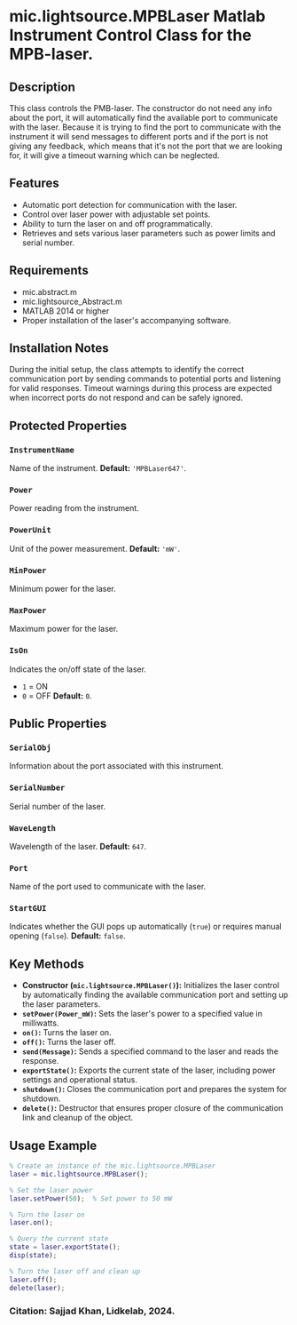 # mic.lightsource.MPBLaser Matlab Instrument Control Class for the MPB-laser.

## Description
This class controls the PMB-laser.
The constructor do not need any info about the port, it will
automatically find the available port to communicate with the
laser.
Because it is trying to find the port to communicate with the
instrument it will send messages to different ports and if the port
is not giving any feedback, which means that it's not the port that
we are looking for, it will give a timeout warning which can be
neglected.

## Features
- Automatic port detection for communication with the laser.
- Control over laser power with adjustable set points.
- Ability to turn the laser on and off programmatically.
- Retrieves and sets various laser parameters such as power limits and serial number.

## Requirements
- mic.abstract.m
- mic.lightsource_Abstract.m
- MATLAB 2014 or higher
- Proper installation of the laser's accompanying software.

## Installation Notes
During the initial setup, the class attempts to identify the correct communication port by sending commands
to potential ports and listening for valid responses. Timeout warnings during this process are expected when
incorrect ports do not respond and can be safely ignored.

## Protected Properties

### `InstrumentName`
Name of the instrument.
**Default:** `'MPBLaser647'`.

### `Power`
Power reading from the instrument.

### `PowerUnit`
Unit of the power measurement.
**Default:** `'mW'`.

### `MinPower`
Minimum power for the laser.

### `MaxPower`
Maximum power for the laser.

### `IsOn`
Indicates the on/off state of the laser.
- `1` = ON
- `0` = OFF
**Default:** `0`.

## Public Properties

### `SerialObj`
Information about the port associated with this instrument.

### `SerialNumber`
Serial number of the laser.

### `WaveLength`
Wavelength of the laser.
**Default:** `647`.

### `Port`
Name of the port used to communicate with the laser.

### `StartGUI`
Indicates whether the GUI pops up automatically (`true`) or requires manual opening (`false`).
**Default:** `false`.

## Key Methods
- **Constructor (`mic.lightsource.MPBLaser()`):** Initializes the laser control by automatically finding the available communication port and setting up the laser parameters.
- **`setPower(Power_mW)`:** Sets the laser's power to a specified value in milliwatts.
- **`on()`:** Turns the laser on.
- **`off()`:** Turns the laser off.
- **`send(Message)`:** Sends a specified command to the laser and reads the response.
- **`exportState()`:** Exports the current state of the laser, including power settings and operational status.
- **`shutdown()`:** Closes the communication port and prepares the system for shutdown.
- **`delete()`:** Destructor that ensures proper closure of the communication link and cleanup of the object.

## Usage Example
```matlab
% Create an instance of the mic.lightsource.MPBLaser
laser = mic.lightsource.MPBLaser();

% Set the laser power
laser.setPower(50);  % Set power to 50 mW

% Turn the laser on
laser.on();

% Query the current state
state = laser.exportState();
disp(state);

% Turn the laser off and clean up
laser.off();
delete(laser);
```
### Citation: Sajjad Khan, Lidkelab, 2024.

